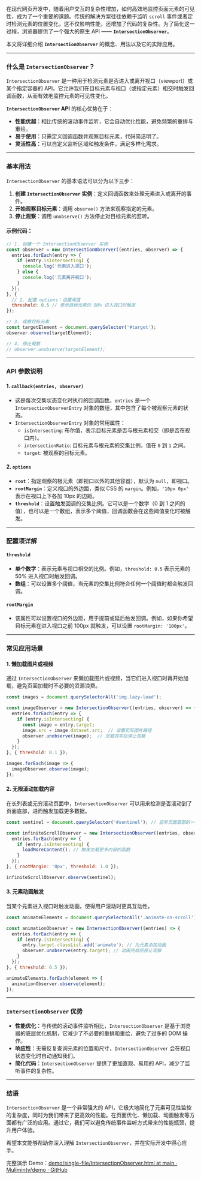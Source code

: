 
在现代网页开发中，随着用户交互的复杂性增加，如何高效地监控页面元素的可见性，成为了一个重要的课题。传统的解决方案往往依赖于监听 `scroll` 事件或者定时检测元素的位置变化，这不仅影响性能，还增加了代码的复杂性。为了简化这一过程，浏览器提供了一个强大的原生 API —— **`IntersectionObserver`**。

本文将详细介绍 **`IntersectionObserver`** 的概念、用法以及它的实际应用。

---

### **什么是 `IntersectionObserver`？**

`IntersectionObserver` 是一种用于检测元素是否进入或离开视口（viewport）或某个指定容器的 API。它允许我们在目标元素与视口（或指定元素）相交时触发回调函数，从而有效地监控元素的可见性变化。

**`IntersectionObserver` API** 的核心优势在于：

- **性能优越**：相比传统的滚动事件监听，它会自动优化性能，避免频繁的重排与重绘。
- **易于使用**：只需定义回调函数并观察目标元素，代码简洁明了。
- **灵活性高**：可以自定义监听区域和触发条件，满足多样化需求。

---

### **基本用法**

`IntersectionObserver` 的基本语法可以分为以下三步：

1. **创建 `IntersectionObserver` 实例**：定义回调函数来处理元素进入或离开的事件。
2. **开始观察目标元素**：调用 `observe()` 方法来观察指定的元素。
3. **停止观察**：调用 `unobserve()` 方法停止对目标元素的监听。

#### 示例代码：

```javascript
// 1. 创建一个 IntersectionObserver 实例
const observer = new IntersectionObserver((entries, observer) => {
  entries.forEach(entry => {
    if (entry.isIntersecting) {
      console.log('元素进入视口');
    } else {
      console.log('元素离开视口');
    }
  });
}, {
  // 2. 配置 options：设置阈值
  threshold: 0.5 // 表示目标元素的 50% 进入视口时触发
});

// 3. 观察目标元素
const targetElement = document.querySelector('#target');
observer.observe(targetElement);

// 4. 停止观察
// observer.unobserve(targetElement);
```

---

### **API 参数说明**

#### 1. **`callback(entries, observer)`**

- 这是每次交集状态变化时执行的回调函数。`entries` 是一个 `IntersectionObserverEntry` 对象的数组，其中包含了每个被观察元素的状态。
- `IntersectionObserverEntry` 对象的常用属性：
    - `isIntersecting`: 布尔值，表示目标元素是否与根元素相交（即是否在视口内）。
    - `intersectionRatio`: 目标元素与根元素的交集比例，值在 `0` 到 `1` 之间。
    - `target`: 被观察的目标元素。

#### 2. **`options`**

- **`root`**：指定观察的根元素（即视口以外的其他容器），默认为 `null`，即视口。
- **`rootMargin`**：定义视口的外边距，类似 CSS 的 `margin`。例如，`'10px 0px'` 表示在视口上下各加 10px 的边距。
- **`threshold`**：设置触发回调的交集比例。它可以是一个数字（0 到 1 之间的值），也可以是一个数组，表示多个阈值，回调函数会在这些阈值变化时被触发。

---

### **配置项详解**

#### **`threshold`**

- **单个数字**：表示元素与视口相交的比例。例如，`threshold: 0.5` 表示元素的 50% 进入视口时触发回调。
- **数组**：可以设置多个阈值，当元素的交集比例符合任何一个阈值时都会触发回调。

#### **`rootMargin`**

- 该属性可以设置视口的外边距，用于提前或延后触发回调。例如，如果你希望目标元素在进入视口之前 100px 就触发，可以设置 `rootMargin: '100px'`。

---

### **常见应用场景**

#### 1. **懒加载图片或视频**

通过 `IntersectionObserver` 来懒加载图片或视频，当它们进入视口时再开始加载，避免页面加载时不必要的资源浪费。

```javascript
const images = document.querySelectorAll('img.lazy-load');

const imageObserver = new IntersectionObserver((entries, observer) => {
  entries.forEach(entry => {
    if (entry.isIntersecting) {
      const image = entry.target;
      image.src = image.dataset.src;  // 设置实际图片路径
      observer.unobserve(image);  // 加载完毕后停止观察
    }
  });
}, { threshold: 0.1 });

images.forEach(image => {
  imageObserver.observe(image);
});
```

#### 2. **无限滚动加载内容**

在长列表或无穷滚动页面中，`IntersectionObserver` 可以用来检测是否滚动到了页面底部，进而触发加载更多数据。

```javascript
const sentinel = document.querySelector('#sentinel'); // 监听页面底部的一个空元素

const infiniteScrollObserver = new IntersectionObserver((entries, observer) => {
  entries.forEach(entry => {
    if (entry.isIntersecting) {
      loadMoreContent(); // 触发加载更多内容的函数
    }
  });
}, { rootMargin: '0px', threshold: 1.0 });

infiniteScrollObserver.observe(sentinel);
```

#### 3. **元素动画触发**

当某个元素进入视口时触发动画，使得用户滚动时更具互动性。

```javascript
const animateElements = document.querySelectorAll('.animate-on-scroll');

const animationObserver = new IntersectionObserver((entries) => {
  entries.forEach(entry => {
    if (entry.isIntersecting) {
      entry.target.classList.add('animate'); // 为元素添加动画
      observer.unobserve(entry.target); // 动画完成后停止观察
    }
  });
}, { threshold: 0.5 });

animateElements.forEach(element => {
  animationObserver.observe(element);
});
```

---

### **`IntersectionObserver` 优势**

- **性能优化**：与传统的滚动事件监听相比，`IntersectionObserver` 是基于浏览器的底层优化机制，它减少了不必要的重排和重绘，避免了过多的 DOM 操作。
- **响应性**：无需反复查询元素的位置和尺寸，`IntersectionObserver` 会在视口状态变化时自动通知我们。
- **简化代码**：`IntersectionObserver` 提供了更加直观、易用的 API，减少了监听事件的复杂性。

---

### **结语**

`IntersectionObserver` 是一个非常强大的 API，它极大地简化了元素可见性监控的复杂度，同时为我们带来了更高效的性能。在页面优化、懒加载、动画触发等方面都有广泛的应用。通过它，我们可以避免传统事件监听方式带来的性能瓶颈，提升用户体验。

希望本文能够帮助你深入理解 `IntersectionObserver`，并在实际开发中得心应手。

完整演示 Demo：[demo/single-file/IntersectionObserver.html at main · Muliminty/demo · GitHub](https://github.com/Muliminty/demo/blob/main/single-file/IntersectionObserver.html)
